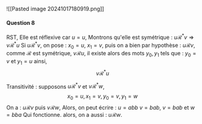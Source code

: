 ![[Pasted image 20241017180919.png]]

#### Question 8
RST, 
Elle est réflexive car $u=u$, 
Montrons qu'elle est symétrique : $u \mathcal{R}^{*} v \Rightarrow v\mathcal{R}^{*}u$
Si $u\mathcal{R}^{*}v$, on pose : $x_{0} = u$, $x_{1} = v$, puis on a bien par hypothèse : $u \mathcal{R} v$, comme $\mathcal{R}$ est symétrique, $v \mathcal{R} u$, 
il existe alors des mots $y_{0},y_{1}$ tels que : $y_{0} = v$ et $y_{1} = u$ ainsi,
$$v\mathcal{R}^*u$$

Transitivité : supposons $u \mathcal{R}^{*} v$ et $v \mathcal{R}^{*} w$, 
$$x_{0}=u, x_{1} = v, y_{0} = v, y_{1} = w$$
On a : $u \mathcal{R} v$ puis $v \mathcal{R} w$, 
Alors, on peut écrire :
$u = abb$ $v = bab$, $v = bab$ et $w = bba$
Qui fonctionne. alors, on a aussi : $u \mathcal{R} w$. 

